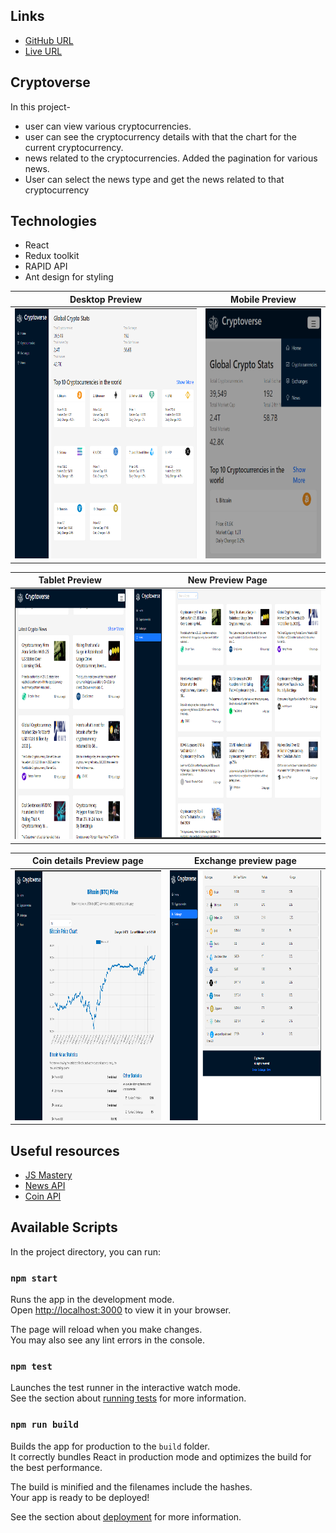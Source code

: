 ## Links
- [GitHub URL](https://github.com/sukanyagurav/Entertainment-web-app)
- [Live URL ](https://cryptoverse5867.netlify.app/)

## Cryptoverse

In this project-
 - user can view various cryptocurrencies. 
 - user can see the cryptocurrency details with that the chart for the current cryptocurrency.
 - news related to the cryptocurrencies. Added the pagination for various news.
 - User can select the news type and get the news related to that cryptocurrency

## Technologies
- React
- Redux toolkit
- RAPID API
- Ant design for styling 

| Desktop Preview                                                          | Mobile Preview              |
| ----------------------                                                   | ---------------------- |
| <img src="./src/images/desktop_preview.png" width="100%" height="400" /> | <img src="./src/images/mobile preview.png" width="100%" height="400" /> |

| Tablet Preview                                                           | New Preview Page           |
| ----------------------                                                   | ---------------------- |
| <img src="./src/images/tablet_preview.png" width="100%" height="400" />  | <img src="./src/images/newsPage.png" width="100%" height="400" /> |

| Coin details Preview page                                                   | Exchange preview page          |
| ----------------------                                                      | ---------------------- |
| <img src="./src/images/coin_details_page.png" width="100%" height="400" />  | <img src="./src/images/exchangePage.png" width="100%" height="400" /> |








## Useful resources
 - [JS Mastery](https://youtu.be/9DDX3US3kss?si=AERaWH0IerHmLAjG)
 - [News API](https://news-api14.p.rapidapi.com/v2)
 - [Coin API](https://coinranking1.p.rapidapi.com)



## Available Scripts

In the project directory, you can run:

### `npm start`

Runs the app in the development mode.\
Open [http://localhost:3000](http://localhost:3000) to view it in your browser.

The page will reload when you make changes.\
You may also see any lint errors in the console.

### `npm test`

Launches the test runner in the interactive watch mode.\
See the section about [running tests](https://facebook.github.io/create-react-app/docs/running-tests) for more information.

### `npm run build`

Builds the app for production to the `build` folder.\
It correctly bundles React in production mode and optimizes the build for the best performance.

The build is minified and the filenames include the hashes.\
Your app is ready to be deployed!

See the section about [deployment](https://facebook.github.io/create-react-app/docs/deployment) for more information.


